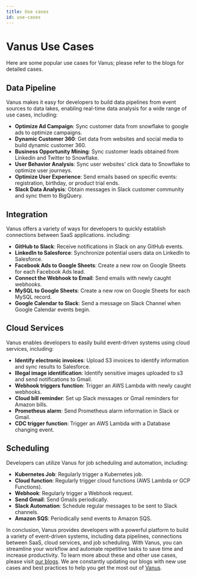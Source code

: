 ```yaml
---
title: Use cases
id: use-cases
---
```


# Vanus Use Cases

Here are some popular use cases for Vanus; please refer to the blogs for detailed cases.


## Data Pipeline

Vanus makes it easy for developers to build data pipelines from event sources to data lakes, enabling real-time data analysis for a wide range of use cases, including:

- **Optimize Ad Campaign**: Sync customer data from snowflake to google ads to optimize campaigns.
- **Dynamic Customer 360**: Get data from websites and social media to build dynamic customer 360.
- **Business Opportunity Mining**: Sync customer leads obtained from Linkedin and Twitter to Snowflake.
- **User Behavior Analysis**: Sync user websites' click data to Snowflake to optimize user journeys.
- **Optimize User Experience**: Send emails based on specific events: registration, birthday, or product trial ends.
- **Slack Data Analysis**: Obtain messages in Slack customer community and sync them to BigQuery.

## Integration

Vanus offers a variety of ways for developers to quickly establish connections between SaaS applications. including:

- **GitHub to Slack**: Receive notifications in Slack on any GitHub events.
- **LinkedIn to Salesforce**: Synchronize potential users data on LinkedIn to Salesforce.
- **Facebook Ads to Google Sheets**: Create a new row on Google Sheets for each Facebook Ads lead.
- **Connect the Webhook to Email**: Send emails with newly caught webhooks.
- **MySQL to Google Sheets**: Create a new row on Google Sheets for each MySQL record.
- **Google Calendar to Slack**: Send a message on Slack Channel when Google Calendar events begin.

## Cloud Services

Vanus enables developers to easily build event-driven systems using cloud services, including:

- **Identify electronic invoices**: Upload S3 invoices to identify information and sync results to Salesforce.
- **Illegal image identification**: Identify sensitive images uploaded to s3 and send notifications to Gmail.
- **Webhook triggers function**: Trigger an AWS Lambda with newly caught webhooks.
- **Cloud bill reminder**: Set up Slack messages or Gmail reminders for Amazon bills.
- **Prometheus alarm**: Send Prometheus alarm information in Slack or Gmail.
- **CDC trigger function**: Trigger an AWS Lambda with a Database changing event.

## Scheduling

Developers can utilize Vanus for job scheduling and automation, including:

- **Kubernetes Job**: Regularly trigger a Kubernetes job.
- **Cloud function**: Regularly trigger cloud functions (AWS Lambda or GCP Functions).
- **Webhook**: Regularly trigger a Webhook request.
- **Send Gmail**: Send Gmails periodically.
- **Slack Automation**: Schedule regular messages to be sent to Slack channels.
- **Amazon SQS**: Periodically send events to Amazon SQS.

In conclusion, Vanus provides developers with a powerful platform to build a variety of event-driven systems, including
data pipelines, connections between SaaS, cloud services, and job scheduling. With Vanus, you can streamline your
workflow and automate repetitive tasks to save time and increase productivity. To learn more about these and other
use cases, please visit [our blogs](https://www.vanus.ai/blog/). We are constantly updating our blogs with new use cases and best practices to help
you get the most out of [Vanus](https://www.Vanus.ai).
